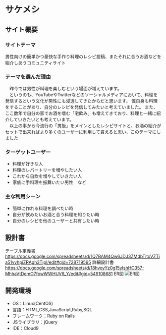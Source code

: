 # サケメシ

## サイト概要
### サイトテーマ
男性向けの簡単かつ豪快な手作り料理のレシピ投稿、またそれに合うお酒などを紹介しあうコミュニティサイト


### テーマを選んだ理由
　昨今では男性が料理を楽しむという場面が増えています。<br>
　というのも、YouTubeやTwitterなどのソーシャルメディアにおいて、料理を発信するという文化が男性にも浸透してきたからだと思います。
僕自身も料理をすることがあり、自分のレシピを発信してみたいと考えていました。
また、ここ数年で自分の家でお酒を嗜む「宅飲み」も増えてきており、料理と一緒に紹介していきたいとも考えています。<br>
　以上の事から今流行の「男飯」をメインとしたレシピサイトと、お酒の紹介がセットで出来ればより多くのユーザ一に利用して貰えると思い、このテーマにしました<br>

### ターゲットユーザー
- 料理が好きな人
- 料理のレパートリーを増やしたい人
- これから自炊を増やしていきたい人
- 家族に手料理を振舞いたい男性　など

### 主な利用シーン
- 簡単に作れる料理を調べたい時
- 自分が飲みたいお酒と合う料理を知りたい時
- 自分のレシピを他のユーザーと共有したい時

## 設計書
テーブル定義書
https://docs.google.com/spreadsheets/d/1Q7BAM4Qw6JDJ3ZMdbTitxVZTia51vyhpiZRAgh3TjpI/edit#gid=728719595
詳細設計書
https://docs.google.com/spreadsheets/d/18hvoyYz0g15yIshHC357-MhhaVtDemO7fowWWHUV6_Y/edit#gid=549108681
ER図
![ER図](https://user-images.githubusercontent.com/119371625/228270294-f78670b5-ac53-4484-9f49-71b6d626b23a.png)


## 開発環境
- OS：Linux(CentOS)
- 言語：HTML,CSS,JavaScript,Ruby,SQL
- フレームワーク：Ruby on Rails
- JSライブラリ：jQuery
- IDE：Cloud9
